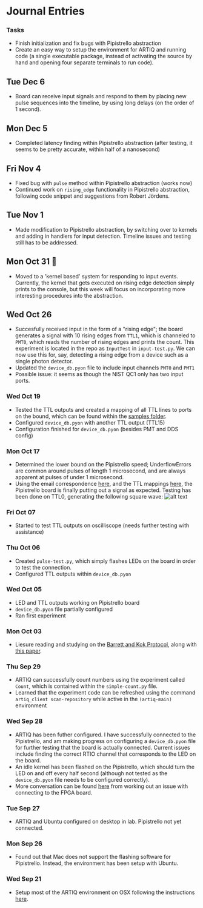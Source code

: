 # Journal Entries

### Tasks

* Finish initialization and fix bugs with Pipistrello abstraction
* Create an easy way to setup the environment for ARTIQ and running code (a single executable package, instead of activating the source by hand and opening four separate terminals to run code).

## Tue Dec 6

* Board can receive input signals and respond to them by placing new pulse sequences into the timeline, by using long delays (on the order of 1 second).

## Mon Dec 5

* Completed latency finding within Pipistrello abstraction (after testing, it seems to be pretty accurate, within half of a nanosecond)

## Fri Nov 4

* Fixed bug with `pulse` method within Pipistrello abstraction (works now)
* Continued work on `rising_edge` functionality in Pipistrello abstraction, following code snippet and suggestions from Robert Jördens.

## Tue Nov 1

* Made modification to Pipistrello abstraction, by switching over to kernels and adding in handlers for input detection. Timeline issues and testing still has to be addressed.

## Mon Oct 31 🎃

* Moved to a 'kernel based' system for responding to input events. Currently, the kernel that gets executed on rising edge detection simply prints to the console, but this week will focus on incorporating more interesting procedures into the abstraction.


## Wed Oct 26

* Succesfully received input in the form of a "rising edge"; the board generates a signal with 10 rising edges from `TTL1`, which is channeled to `PMT0`, which reads the number of rising edges and prints the count. This experiment is located in the repo as `InputTest` in `input-test.py`. We can now use this for, say, detecting a rising edge from a device such as a single photon detector.
* Updated the `device_db.pyon` file to include input channels `PMT0` and `PMT1`
* Possible issue: it seems as though the NIST QC1 only has two input ports.

### Wed Oct 19

* Tested the TTL outputs and created a mapping of all TTL lines to ports on the bound, which can be found within the [samples folder](https://github.com/vontell/artiq-control/tree/master/samples).
* Configured `device_db.pyon` with another TTL output (TTL15)
* Configuration finished for `device_db.pyon` (besides PMT and DDS config)

### Mon Oct 17

* Determined the lower bound on the Pipistrello speed; UnderflowErrors are common around pulses of length 1 microsecond, and are always apparent at pulses of under 1 microsecond.
* Using the email correspondence [here](https://ssl.serverraum.org/lists-archive/artiq/2016-October/001022.html), and the TTL mappings [here](https://github.com/m-labs/artiq/blob/master/artiq/gateware/nist_qc1.py#L4), the Pipistrello board is finally putting out a signal as expected. Testing has been done on TTL0, generating the following square wave:
![alt text](https://i.imgur.com/jwL8DKM.jpg "Logo Title Text 1")

### Fri Oct 07

* Started to test TTL outputs on oscilliscope (needs further testing with assistance)

### Thu Oct 06

* Created `pulse-test.py`, which simply flashes LEDs on the board in order to test the connection.
* Configured TTL outputs within `device_db.pyon`

### Wed Oct 05

* LED and TTL outputs working on Pipistrello board
* `device_db.pyon` file partially configured
* Ran first experiment

### Mon Oct 03

* Liesure reading and studying on the [Barrett and Kok Protocol](http://journals.aps.org/pra/pdf/10.1103/PhysRevA.71.060310), along with [this paper](https://openaccess.leidenuniv.nl/bitstream/handle/1887/43200/Thesis%20Jacob%20Bakermans.pdf?sequence=1).

### Thu Sep 29

* ARTIQ can successfully count numbers using the experiment called `Count`, which is contained within the `simple-count.py` file.
* Learned that the experiment code can be refreshed using the command `artiq_client scan-repository` while active in the `(artiq-main)` environment

### Wed Sep 28

* ARTIQ has been futher configured. I have successfully connected to the Pipistrello, and am making progress on configuring a `device_db.pyon` file for further testing that the board is actually connected. Current issues include finding the correct RTIO channel that corresponds to the LED on the board.
* An idle kernel has been flashed on the Pipistrello, which should turn the LED on and off every half second (although not tested as the `device_db.pyon` file needs to be configured correctly).
* More conversation can be found [here](https://github.com/m-labs/artiq/issues/568) from working out an issue with connecting to the FPGA board.

### Tue Sep 27

* ARTIQ and Ubuntu configured on desktop in lab. Pipistrello not yet connected.

### Mon Sep 26

* Found out that Mac does not support the flashing software for Pipistrello. Instead, the environment has been setup with Ubuntu.

### Wed Sep 21

* Setup most of the ARTIQ environment on OSX following the instructions [here](https://m-labs.hk/artiq/manual-release-2/installing_from_source.html#install-from-source).   
